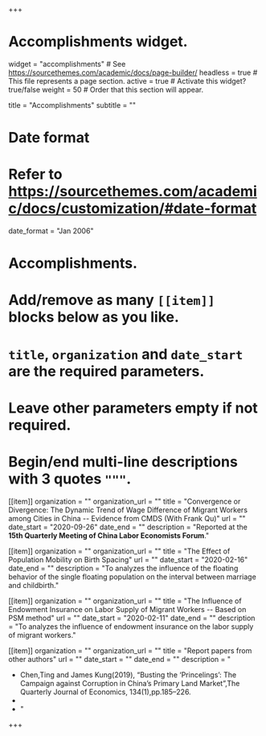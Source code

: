 +++
# Accomplishments widget.
widget = "accomplishments"  # See https://sourcethemes.com/academic/docs/page-builder/
headless = true  # This file represents a page section.
active = true  # Activate this widget? true/false
weight = 50  # Order that this section will appear.

title = "Accomplish&shy;ments"
subtitle = ""

# Date format
#   Refer to https://sourcethemes.com/academic/docs/customization/#date-format
date_format = "Jan 2006"

# Accomplishments.
#   Add/remove as many `[[item]]` blocks below as you like.
#   `title`, `organization` and `date_start` are the required parameters.
#   Leave other parameters empty if not required.
#   Begin/end multi-line descriptions with 3 quotes `"""`.

[[item]]
  organization = ""
  organization_url = ""
  title = "Convergence or Divergence: The Dynamic Trend of Wage Difference of Migrant Workers among Cities in China -- Evidence from CMDS (With Frank Qu)"
  url = ""
  date_start = "2020-09-26"
  date_end = ""
  description = "Reported at the **15th Quarterly Meeting of China Labor Economists Forum**."

[[item]]
  organization = ""
  organization_url = ""
  title = "The Effect of Population Mobility on Birth Spacing"
  url = ""
  date_start = "2020-02-16"
  date_end = ""
  description = "To analyzes the influence of the floating behavior of the single floating population on the interval between marriage and childbirth."

[[item]]
  organization = ""
  organization_url = ""
  title = "The Influence of Endowment Insurance on Labor Supply of Migrant Workers -- Based on PSM method"
  url = ""
  date_start = "2020-02-11"
  date_end = ""
  description = "To analyzes the influence of endowment insurance on the labor supply of migrant workers."

[[item]]
  organization = ""
  organization_url = ""
  title = "Report papers from other authors"
  url = ""
  date_start = ""
  date_end = ""
  description = "
  * Chen,Ting and James Kung(2019), “Busting the ‘Princelings’: The Campaign against Corruption in China’s Primary Land Market”,The Quarterly Journal of Economics, 134(1),pp.185–226.
  * 
  * "

+++
